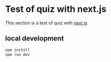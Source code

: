 # Test of quiz with next.js

This section is a test of quiz with [next.js](https://nextjs.org)

## local development

```bash
npm install
npm run dev
```
